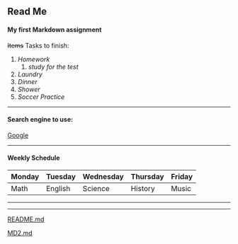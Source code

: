 <!-- Header 2 -->
## Read Me 
<!-- Header 4 -->
#### My first Markdown assignment 

<!-- strickethrough text -->
~~Items~~ Tasks to finish:

<!-- numbered list -->
1. *Homework*
    1. *study for the test* 
1. *Laundry* 
1. *Dinner* 
1. *Shower* 
1. *Soccer Practice* 

---

#### Search engine to use:
<!-- a link to an external web site  -->
[Google](http://www.google.com)

---

#### Weekly Schedule 

| Monday | Tuesday | Wednesday | Thursday  | Friday |
|--------|---------|------------|-----------|--------|
 | Math | English | Science | History | Music |

 ---
 ---


<!-- A link to this assignment -->
[README.md](/Users/HaleyH/Desktop/Challenge_2/README.md)

<!-- A link to the other .md file -->
[MD2.md](/Users/HaleyH/Desktop/Challenge_2/MD2.md)




